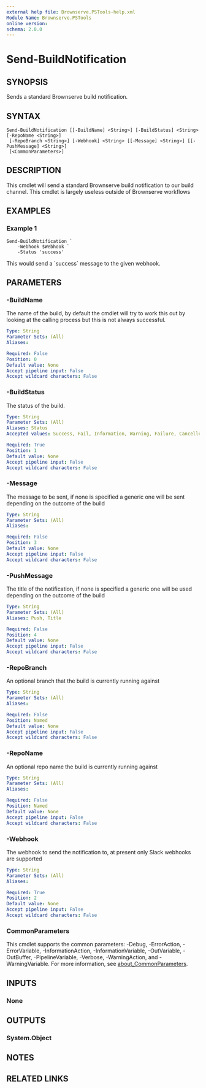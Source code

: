 ```yaml
---
external help file: Brownserve.PSTools-help.xml
Module Name: Brownserve.PSTools
online version:
schema: 2.0.0
---
```


# Send-BuildNotification

## SYNOPSIS
Sends a standard Brownserve build notification.

## SYNTAX

```
Send-BuildNotification [[-BuildName] <String>] [-BuildStatus] <String> [-RepoName <String>]
 [-RepoBranch <String>] [-Webhook] <String> [[-Message] <String>] [[-PushMessage] <String>]
 [<CommonParameters>]
```

## DESCRIPTION
This cmdlet will send a standard Brownserve build notification to our build channel.
This cmdlet is largely useless outside of Brownserve workflows

## EXAMPLES

### Example 1
```
Send-BuildNotification `
    -Webhook $Webhook `
    -Status 'success'
```

This would send a \`success\` message to the given webhook.

## PARAMETERS

### -BuildName
The name of the build, by default the cmdlet will try to work this out by looking at the calling process but this is not always successful.

```yaml
Type: String
Parameter Sets: (All)
Aliases:

Required: False
Position: 0
Default value: None
Accept pipeline input: False
Accept wildcard characters: False
```

### -BuildStatus
The status of the build.

```yaml
Type: String
Parameter Sets: (All)
Aliases: Status
Accepted values: Success, Fail, Information, Warning, Failure, Cancelled

Required: True
Position: 1
Default value: None
Accept pipeline input: False
Accept wildcard characters: False
```

### -Message
The message to be sent, if none is specified a generic one will be sent depending on the outcome of the build

```yaml
Type: String
Parameter Sets: (All)
Aliases:

Required: False
Position: 3
Default value: None
Accept pipeline input: False
Accept wildcard characters: False
```

### -PushMessage
The title of the notification, if none is specified a generic one will be used depending on the outcome of the build

```yaml
Type: String
Parameter Sets: (All)
Aliases: Push, Title

Required: False
Position: 4
Default value: None
Accept pipeline input: False
Accept wildcard characters: False
```

### -RepoBranch
An optional branch that the build is currently running against

```yaml
Type: String
Parameter Sets: (All)
Aliases:

Required: False
Position: Named
Default value: None
Accept pipeline input: False
Accept wildcard characters: False
```

### -RepoName
An optional repo name the build is currently running against

```yaml
Type: String
Parameter Sets: (All)
Aliases:

Required: False
Position: Named
Default value: None
Accept pipeline input: False
Accept wildcard characters: False
```

### -Webhook
The webhook to send the notification to, at present only Slack webhooks are supported

```yaml
Type: String
Parameter Sets: (All)
Aliases:

Required: True
Position: 2
Default value: None
Accept pipeline input: False
Accept wildcard characters: False
```

### CommonParameters
This cmdlet supports the common parameters: -Debug, -ErrorAction, -ErrorVariable, -InformationAction, -InformationVariable, -OutVariable, -OutBuffer, -PipelineVariable, -Verbose, -WarningAction, and -WarningVariable. For more information, see [about_CommonParameters](http://go.microsoft.com/fwlink/?LinkID=113216).

## INPUTS

### None
## OUTPUTS

### System.Object
## NOTES

## RELATED LINKS
